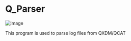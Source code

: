# Q_Parser

![image](https://user-images.githubusercontent.com/41457204/226091580-5a698cd4-9a45-4ced-9f87-bf26c5fe07fb.png)


This program is used to parse log files from QXDM/QCAT
